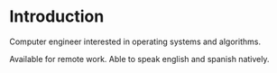 # Introduction
Computer engineer interested in operating systems and algorithms.

Available for remote work. Able to speak english and spanish natively.
